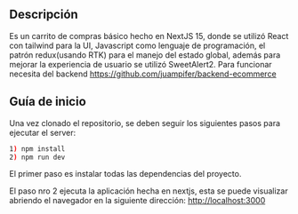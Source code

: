 ## Descripción

Es un carrito de compras básico hecho en NextJS 15, donde se utilizó React con tailwind para la UI, Javascript como lenguaje de programación, el patrón redux(usando RTK) para el manejo del estado global, además para mejorar la experiencia de usuario se utilizó SweetAlert2. Para funcionar necesita del backend https://github.com/juampifer/backend-ecommerce

## Guía de inicio

Una vez clonado el repositorio, se deben seguir los siguientes pasos para ejecutar el server:

```bash
1) npm install
2) npm run dev
```

El primer paso es instalar todas las dependencias del proyecto.

El paso nro 2 ejecuta la aplicación hecha en nextjs, esta se puede visualizar abriendo el navegador en la siguiente dirección:
[http://localhost:3000](http://localhost:3000)
